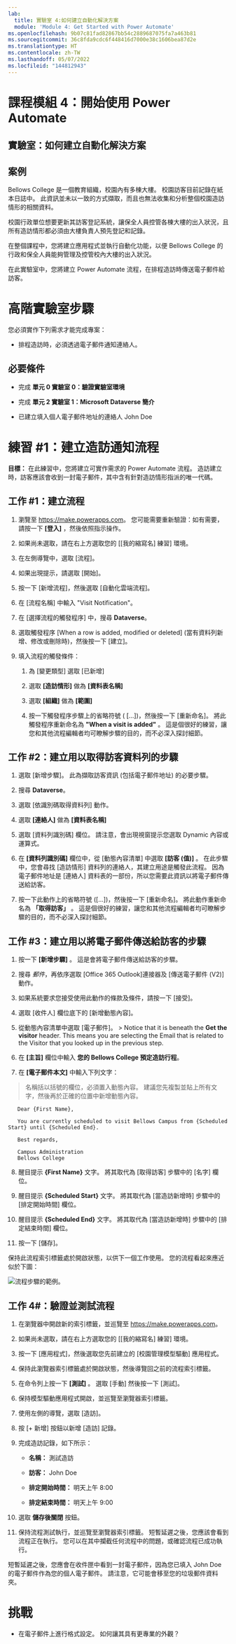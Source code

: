 ```yaml
---
lab:
  title: 實驗室 4:如何建立自動化解決方案
  module: 'Module 4: Get Started with Power Automate'
ms.openlocfilehash: 9b07c81fad82867bb54c2889687075fa7a463b81
ms.sourcegitcommit: 36c8fda9cdc6f448416d7000e38c1606bea87d2e
ms.translationtype: HT
ms.contentlocale: zh-TW
ms.lasthandoff: 05/07/2022
ms.locfileid: "144812943"
---
```

# <a name="module-4-get-started-with-power-automate"></a>課程模組 4：開始使用 Power Automate
## <a name="lab-how-to-build-an-automated-solution"></a>實驗室：如何建立自動化解決方案

## <a name="scenario"></a>案例

Bellows College 是一個教育組織，校園內有多棟大樓。 校園訪客目前記錄在紙本日誌中。 此資訊並未以一致的方式擷取，而且也無法收集和分析整個校園造訪情形的相關資料。

校園行政單位想要更新其訪客登記系統，讓保全人員控管各棟大樓的出入狀況，且所有造訪情形都必須由大樓負責人預先登記和記錄。

在整個課程中，您將建立應用程式並執行自動化功能，以便 Bellows College 的行政和保全人員能夠管理及控管校內大樓的出入狀況。

在此實驗室中，您將建立 Power Automate 流程，在排程造訪時傳送電子郵件給訪客。

# <a name="high-level-lab-steps"></a>高階實驗室步驟

您必須實作下列需求才能完成專案：

-   排程造訪時，必須透過電子郵件通知連絡人。

## <a name="prerequisites"></a>必要條件

-   完成 **單元 0 實驗室 0：驗證實驗室環境**

-   完成 **單元 2 實驗室 1：Microsoft Dataverse 簡介**

-   已建立填入個人電子郵件地址的連絡人 John Doe

# <a name="exercise-1-create-visit-notification-flow"></a>練習 \#1：建立造訪通知流程

**目標：** 在此練習中，您將建立可實作需求的 Power Automate 流程。 造訪建立時，訪客應該會收到一封電子郵件，其中含有針對造訪情形指派的唯一代碼。

## <a name="task-1-create-a-flow"></a>工作 \#1：建立流程

1.  瀏覽至 <https://make.powerapps.com>。 您可能需要重新驗證：如有需要，請按一下 **[登入]** ，然後依照指示操作。

2.  如果尚未選取，請在右上方選取您的 [[我的縮寫名] 練習] 環境。

2.  在左側導覽中，選取 [流程]。

4.  如果出現提示，請選取 [開始]。

5.  按一下 [新增流程]，然後選取 [自動化雲端流程]。

6.  在 [流程名稱] 中輸入 "Visit Notification"。

7.  在 [選擇流程的觸發程序] 中，搜尋 **Dataverse**。

8.  選取觸發程序 [When a row is added, modified or deleted] (當有資料列新增、修改或刪除時)，然後按一下 [建立]。

9.  填入流程的觸發條件：

    1.  為 [變更類型] 選取 [已新增]

    2.  選取 **[造訪情形]** 做為 **[資料表名稱]**

    3.  選取 **[組織]** 做為 **[範圍]**

    4.  按一下觸發程序步驟上的省略符號 ( [...])，然後按一下 [重新命名]。
        將此觸發程序重新命名為 **"When a visit is added"** 。 這是個很好的練習，讓您和其他流程編輯者均可瞭解步驟的目的，而不必深入探討細節。

## <a name="task-2-create-a-step-to-get-the-visitor-row"></a>工作 \#2：建立用以取得訪客資料列的步驟

1.  選取 [新增步驟]。 此為擷取訪客資訊 (包括電子郵件地址) 的必要步驟。

2.  搜尋 **Dataverse**。

3.  選取 [依識別碼取得資料列] 動作。

4.  選取 **[連絡人]** 做為 **[資料表名稱]**

5.  選取 [資料列識別碼] 欄位。 請注意，會出現視窗提示您選取 Dynamic 內容或運算式。 

6.  在 **[資料列識別碼]** 欄位中，從 [動態內容清單] 中選取 **[訪客 (值)]** 。 在此步驟中，您會尋找 [造訪情形] 資料列的連絡人，其建立用途是觸發此流程。 因為電子郵件地址是 [連絡人] 資料表的一部份，所以您需要此資訊以將電子郵件傳送給訪客。 

7.  按一下此動作上的省略符號 ([...])，然後按一下 [重新命名]。
        將此動作重新命名為 **「取得訪客」** 。 這是個很好的練習，讓您和其他流程編輯者均可瞭解步驟的目的，而不必深入探討細節。

## <a name="task-3-create-a-step-to-send-an-email-to-the-visitor"></a>工作 \#3：建立用以將電子郵件傳送給訪客的步驟

1.  按一下 **[新增步驟]** 。 這是會將電子郵件傳送給訪客的步驟。

2.  搜尋 *郵件*，再依序選取 [Office 365 Outlook]連接器及 [傳送電子郵件 (V2)] 動作。

3.  如果系統要求您接受使用此動作的條款及條件，請按一下 [接受]。

4.  選取 [收件人] 欄位底下的 [新增動態內容]。 
    
5.  從動態內容清單中選取 [電子郵件]。
        > Notice that it is beneath the **Get the visitor** header. This means you
        are selecting the Email that is related to the Visitor that you looked
        up in the previous step.

6.  在 **[主旨]** 欄位中輸入 **您的 Bellows College 預定造訪行程**。

7.  在 **[電子郵件本文]** 中輸入下列文字：

>   名稱括以括號的欄位，必須置入動態內容。 建議您先複製並貼上所有文字，然後再於正確的位置中新增動態內容。

~~~~~~~~~~~~~~~~~~~~~~~~~~~~~~~~~~~~~~~~~~~~~~~~~~~~~~~~~~~~~~~~~~~~~~~~~~~~~~~~
   Dear {First Name},

   You are currently scheduled to visit Bellows Campus from {Scheduled Start} until {Scheduled End}.

   Best regards,

   Campus Administration
   Bellows College
~~~~~~~~~~~~~~~~~~~~~~~~~~~~~~~~~~~~~~~~~~~~~~~~~~~~~~~~~~~~~~~~~~~~~~~~~~~~~~~~

8.  醒目提示 **{First Name}** 文字。 將其取代為 [取得訪客] 步驟中的 [名字] 欄位。

9.  醒目提示 **{Scheduled Start}** 文字。 將其取代為 [當造訪新增時] 步驟中的 [排定開始時間] 欄位。

10.  醒目提示 **{Scheduled End}** 文字。 將其取代為 [當造訪新增時] 步驟中的 [排定結束時間] 欄位。

11.  按一下 [儲存]。

保持此流程索引標籤處於開啟狀態，以供下一個工作使用。 您的流程看起來應近似於下圖：

![流程步驟的範例。](media/4-Flow.png)

## <a name="task-4-validate-and-test-the-flow"></a>工作 4\#：驗證並測試流程

1.  在瀏覽器中開啟新的索引標籤，並巡覽至 <https://make.powerapps.com>。

2.  如果尚未選取，請在右上方選取您的 [[我的縮寫名] 練習] 環境。

3.  按一下 [應用程式]，然後選取您先前建立的 [校園管理模型驅動] 應用程式。

3.  保持此瀏覽器索引標籤處於開啟狀態，然後導覽回之前的流程索引標籤。

4.  在命令列上按一下 **[測試]** 。 選取 [手動] 然後按一下 [測試]。

5.  保持模型驅動應用程式開啟，並巡覽至瀏覽器索引標籤。 

6.  使用左側的導覽，選取 [造訪]。

6. 按 [+ 新增] 按鈕以新增 [造訪] 記錄。

7. 完成造訪記錄，如下所示：

    -   **名稱：** 測試造訪

    -   **訪客：** John Doe

    -   **排定開始時間：** 明天上午 8:00

    -   **排定結束時間：** 明天上午 9:00

8. 選取 **儲存後關閉** 按鈕。

9. 保持流程測試執行，並巡覽至瀏覽器索引標籤。 短暫延遲之後，您應該會看到流程正在執行。 您可以在其中攔截任何流程中的問題，或確認流程已成功執行。 

短暫延遲之後，您應會在收件匣中看到一封電子郵件，因為您已填入 John Doe 的電子郵件作為您的個人電子郵件。 請注意，它可能會移至您的垃圾郵件資料夾。

# <a name="challenges"></a>挑戰

-   在電子郵件上進行格式設定。 如何讓其具有更專業的外觀？ 
